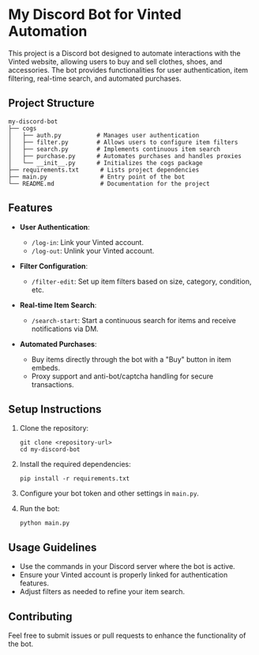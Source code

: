 # My Discord Bot for Vinted Automation

This project is a Discord bot designed to automate interactions with the Vinted website, allowing users to buy and sell clothes, shoes, and accessories. The bot provides functionalities for user authentication, item filtering, real-time search, and automated purchases.

## Project Structure

```
my-discord-bot
├── cogs
│   ├── auth.py          # Manages user authentication
│   ├── filter.py        # Allows users to configure item filters
│   ├── search.py        # Implements continuous item search
│   ├── purchase.py      # Automates purchases and handles proxies
│   └── __init__.py      # Initializes the cogs package
├── requirements.txt      # Lists project dependencies
├── main.py               # Entry point of the bot
└── README.md             # Documentation for the project
```

## Features

- **User Authentication**: 
  - `/log-in`: Link your Vinted account.
  - `/log-out`: Unlink your Vinted account.

- **Filter Configuration**: 
  - `/filter-edit`: Set up item filters based on size, category, condition, etc.

- **Real-time Item Search**: 
  - `/search-start`: Start a continuous search for items and receive notifications via DM.

- **Automated Purchases**: 
  - Buy items directly through the bot with a "Buy" button in item embeds.
  - Proxy support and anti-bot/captcha handling for secure transactions.

## Setup Instructions

1. Clone the repository:
   ```
   git clone <repository-url>
   cd my-discord-bot
   ```

2. Install the required dependencies:
   ```
   pip install -r requirements.txt
   ```

3. Configure your bot token and other settings in `main.py`.

4. Run the bot:
   ```
   python main.py
   ```

## Usage Guidelines

- Use the commands in your Discord server where the bot is active.
- Ensure your Vinted account is properly linked for authentication features.
- Adjust filters as needed to refine your item search.

## Contributing

Feel free to submit issues or pull requests to enhance the functionality of the bot.